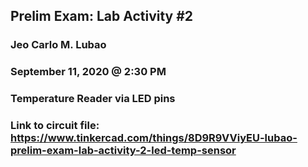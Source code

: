 ##  Prelim Exam: Lab Activity #2
### Jeo Carlo M. Lubao
### September 11, 2020 @ 2:30 PM
### Temperature Reader via LED pins

### Link to circuit file: https://www.tinkercad.com/things/8D9R9VViyEU-lubao-prelim-exam-lab-activity-2-led-temp-sensor